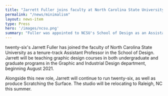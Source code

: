 ```yaml
---
title: "Jarrett Fuller joins faculty at North Carolina State University"
permalink: "/news/minimalism"
layout: news-item
type: Press
hero: '/images/ncsu.png'
summary: "Fuller was appointed to NCSU's School of Design as an Assistant Professor in the graphic and industrial design department."
---
```


twenty-six's Jarrett Fuller has joined the faculty of North Carolina State University as a tenure-track Assistant Professor in the School of Design. Jarrett will be teaching graphic design courses in both undergraduate and graduate programs in the Graphic and Industrial Design department, beginning August 2021.

Alongside this new role, Jarrett will continue to run twenty-six, as well as produce Scratching the Surface. The studio will be relocating to Raleigh, NC this summer.

